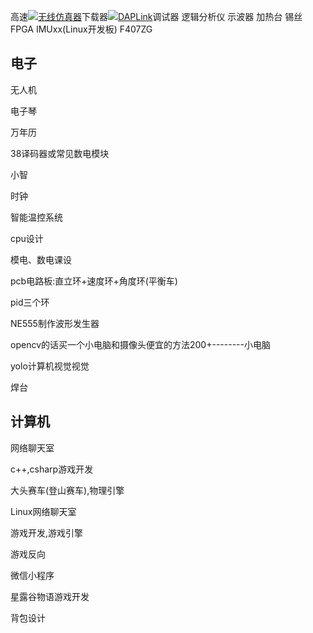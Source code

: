 高速[![](https://i0.hdslb.com/bfs/reply/9f3ad0659e84c96a711b88dd33f4bc2e945045e0.png)无线仿真器](https://search.bilibili.com/all?from_source=webcommentline_search&keyword=%E6%97%A0%E7%BA%BF%E4%BB%BF%E7%9C%9F%E5%99%A8&seid=14800403964896548691)下载器[![](https://i0.hdslb.com/bfs/reply/9f3ad0659e84c96a711b88dd33f4bc2e945045e0.png)DAPLink](https://search.bilibili.com/all?from_source=webcommentline_search&keyword=DAPLink&seid=14800403964896548691)调试器
逻辑分析仪    示波器     加热台    锡丝    FPGA    IMUxx(Linux开发板)    F407ZG
## 电子

无人机

电子琴

万年历

38译码器或常见数电模块

小智

时钟

智能温控系统

cpu设计

模电、数电课设

pcb电路板:直立环+速度环+角度环(平衡车)

pid三个环

NE555制作波形发生器

opencv的话买一个小电脑和摄像头便宜的方法200+--------小电脑

yolo计算机视觉视觉

焊台
## 计算机

网络聊天室

c++,csharp游戏开发

大头赛车(登山赛车),物理引擎

Linux网络聊天室

游戏开发,游戏引擎

游戏反向

微信小程序

星露谷物语游戏开发

背包设计
